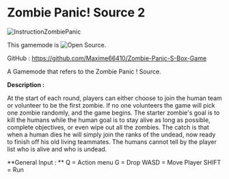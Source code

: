 # Zombie Panic! Source 2

![InstructionZombiePanic](https://user-images.githubusercontent.com/37190601/129409131-605f42e1-31e8-441d-8b94-a6721242ecb3.png)

This gamemode is ![**Open Source**](https://fr.wikipedia.org/wiki/Open_source).

GitHub : https://github.com/Maxime66410/Zombie-Panic-S-Box-Game

A Gamemode that refers to the Zombie Panic ! Source.

**Description :**

At the start of each round, players can either choose to join the human team or volunteer to be the first zombie. If no one volunteers the game will pick one zombie randomly, and the game begins. The starter zombie's goal is to kill the humans while the human goal is to stay alive as long as possible, complete objectives, or even wipe out all the zombies. The catch is that when a human dies he will simply join the ranks of the undead, now ready to finish off his old living teammates. The humans cannot tell by the player list who is alive and who is undead.

**General Input : **
Q = Action menu
G = Drop
WASD = Move Player
SHIFT = Run


